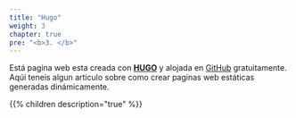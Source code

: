 ```yaml
---
title: "Hugo"
weight: 3
chapter: true
pre: "<b>3. </b>"
---
```


Está pagina web esta creada con [**HUGO**](https://gohugo.io/) y alojada en [GitHub](https://github.com/chuchip/profesor-p) gratuitamente.
Aqúi teneis algun articulo sobre como crear paginas web estáticas generadas dinámicamente.
<!--more-->
{{% children description="true"  %}}